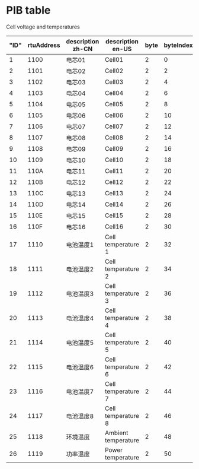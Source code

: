 # PIB table

Cell voltage and temperatures


| **"ID"** | **rtuAddress** | **description zh-CN** | **description en-US** | **byte** | **byteIndex** | **unit** | **scale** | **hasSign** | **isDisplay** | **datatype** | **inHistory** |
|----------|----------------|-----------------------|-----------------------|----------|---------------|----------|-----------|-------------|---------------|--------------|---------------|
| 1        | 1100           | 电芯01                  | Cell01                | 2        | 0             | V        | 0.001     | 0           | 1             | CellInfo     | 1             |
| 2        | 1101           | 电芯02                  | Cell02                | 2        | 2             | V        | 0.001     | 0           | 1             | CellInfo     | 1             |
| 3        | 1102           | 电芯03                  | Cell03                | 2        | 4             | V        | 0.001     | 0           | 1             | CellInfo     | 1             |
| 4        | 1103           | 电芯04                  | Cell04                | 2        | 6             | V        | 0.001     | 0           | 1             | CellInfo     | 1             |
| 5        | 1104           | 电芯05                  | Cell05                | 2        | 8             | V        | 0.001     | 0           | 1             | CellInfo     | 1             |
| 6        | 1105           | 电芯06                  | Cell06                | 2        | 10            | V        | 0.001     | 0           | 1             | CellInfo     | 1             |
| 7        | 1106           | 电芯07                  | Cell07                | 2        | 12            | V        | 0.001     | 0           | 1             | CellInfo     | 1             |
| 8        | 1107           | 电芯08                  | Cell08                | 2        | 14            | V        | 0.001     | 0           | 1             | CellInfo     | 1             |
| 9        | 1108           | 电芯09                  | Cell09                | 2        | 16            | V        | 0.001     | 0           | 1             | CellInfo     | 1             |
| 10       | 1109           | 电芯10                  | Cell10                | 2        | 18            | V        | 0.001     | 0           | 1             | CellInfo     | 1             |
| 11       | 110A           | 电芯11                  | Cell11                | 2        | 20            | V        | 0.001     | 0           | 1             | CellInfo     | 1             |
| 12       | 110B           | 电芯12                  | Cell12                | 2        | 22            | V        | 0.001     | 0           | 1             | CellInfo     | 1             |
| 13       | 110C           | 电芯13                  | Cell13                | 2        | 24            | V        | 0.001     | 0           | 1             | CellInfo     | 1             |
| 14       | 110D           | 电芯14                  | Cell14                | 2        | 26            | V        | 0.001     | 0           | 1             | CellInfo     | 1             |
| 15       | 110E           | 电芯15                  | Cell15                | 2        | 28            | V        | 0.001     | 0           | 1             | CellInfo     | 1             |
| 16       | 110F           | 电芯16                  | Cell16                | 2        | 30            | V        | 0.001     | 0           | 1             | CellInfo     | 1             |
| 17       | 1110           | 电池温度1                 | Cell temperature 1    | 2        | 32            | ℃        | 0.1       | 0           | 1             | OtherInfo    | 1             |
| 18       | 1111           | 电池温度2                 | Cell temperature 2    | 2        | 34            | ℃        | 0.1       | 0           | 1             | OtherInfo    | 1             |
| 19       | 1112           | 电池温度3                 | Cell temperature 3    | 2        | 36            | ℃        | 0.1       | 0           | 1             | OtherInfo    | 1             |
| 20       | 1113           | 电池温度4                 | Cell temperature 4    | 2        | 38            | ℃        | 0.1       | 0           | 1             | OtherInfo    | 1             |
| 21       | 1114           | 电池温度5                 | Cell temperature 5    | 2        | 40            | ℃        | 0.1       | 0           | 0             | OtherInfo    | 1             |
| 22       | 1115           | 电池温度6                 | Cell temperature 6    | 2        | 42            | ℃        | 0.1       | 0           | 0             | OtherInfo    | 1             |
| 23       | 1116           | 电池温度7                 | Cell temperature 7    | 2        | 44            | ℃        | 0.1       | 0           | 0             | OtherInfo    | 1             |
| 24       | 1117           | 电池温度8                 | Cell temperature 8    | 2        | 46            | ℃        | 0.1       | 0           | 0             | OtherInfo    | 1             |
| 25       | 1118           | 环境温度                  | Ambient temperature   | 2        | 48            | ℃        | 0.1       | 0           | 1             | OtherInfo    | 1             |
| 26       | 1119           | 功率温度                  | Power temperature     | 2        | 50            | ℃        | 0.1       | 0           | 1             | OtherInfo    | 1             |
